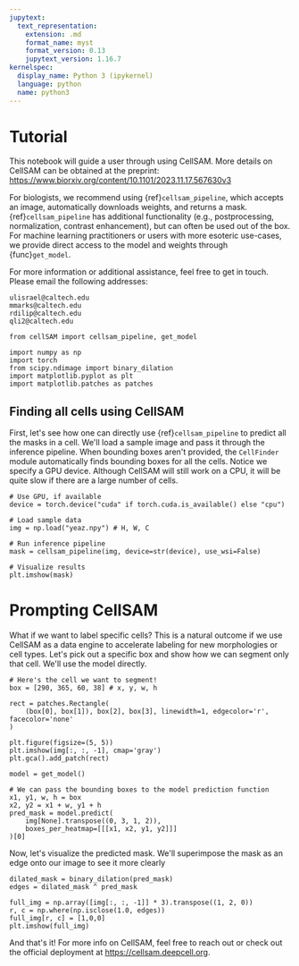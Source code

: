 ```yaml
---
jupytext:
  text_representation:
    extension: .md
    format_name: myst
    format_version: 0.13
    jupytext_version: 1.16.7
kernelspec:
  display_name: Python 3 (ipykernel)
  language: python
  name: python3
---
```


# Tutorial

This notebook will guide a user through using CellSAM. More details on CellSAM
can be obtained at the preprint: https://www.biorxiv.org/content/10.1101/2023.11.17.567630v3

For biologists, we recommend using {ref}`cellsam_pipeline`, which accepts an
image, automatically downloads weights, and returns a mask. 
{ref}`cellsam_pipeline` has additional functionality (e.g., postprocessing,
normalization, contrast enhancement), but can often be used out of the box.
For machine learning practitioners or users with more esoteric use-cases, we
provide direct access to the model and weights through {func}`get_model`.

For more information or additional assistance, feel free to get in touch.
Please email the following addresses:
```
ulisrael@caltech.edu
mmarks@caltech.edu
rdilip@caltech.edu
qli2@caltech.edu
```

```{code-cell} ipython3
from cellSAM import cellsam_pipeline, get_model
```

```{code-cell} ipython3
import numpy as np
import torch
from scipy.ndimage import binary_dilation
import matplotlib.pyplot as plt
import matplotlib.patches as patches
```

## Finding all cells using CellSAM

First, let's see how one can directly use {ref}`cellsam_pipeline` to predict all the
masks in a cell.
We'll load a sample image and pass it through the inference pipeline.
When bounding boxes aren't provided, the `CellFinder` module automatically finds
bounding boxes for all the cells. Notice we specify a GPU device.
Although CellSAM will still work on a CPU, it will be quite slow if there are a
large number of cells. 

```{code-cell} ipython3
# Use GPU, if available
device = torch.device("cuda" if torch.cuda.is_available() else "cpu")

# Load sample data
img = np.load("yeaz.npy") # H, W, C

# Run inference pipeline
mask = cellsam_pipeline(img, device=str(device), use_wsi=False)

# Visualize results
plt.imshow(mask)
```

# Prompting CellSAM

What if we want to label specific cells?
This is a natural outcome if we use CellSAM as a data engine to accelerate
labeling for new morphologies or cell types.
Let's pick out a specific box and show how we can segment only that cell.
We'll use the model directly.

```{code-cell} ipython3
# Here's the cell we want to segment!
box = [290, 365, 60, 38] # x, y, w, h

rect = patches.Rectangle(
    (box[0], box[1]), box[2], box[3], linewidth=1, edgecolor='r', facecolor='none'
)

plt.figure(figsize=(5, 5))
plt.imshow(img[:, :, -1], cmap='gray')
plt.gca().add_patch(rect)
```

```{code-cell} ipython3
model = get_model()

# We can pass the bounding boxes to the model prediction function
x1, y1, w, h = box
x2, y2 = x1 + w, y1 + h
pred_mask = model.predict(
    img[None].transpose((0, 3, 1, 2)),
    boxes_per_heatmap=[[[x1, x2, y1, y2]]]
)[0]
```

Now, let's visualize the predicted mask.
We'll superimpose the mask as an edge onto our image to see it more clearly

```{code-cell} ipython3
dilated_mask = binary_dilation(pred_mask)
edges = dilated_mask ^ pred_mask

full_img = np.array([img[:, :, -1]] * 3).transpose((1, 2, 0))
r, c = np.where(np.isclose(1.0, edges))
full_img[r, c] = [1,0,0]
plt.imshow(full_img)
```

And that's it!
For more info on CellSAM, feel free to reach out or check out the official
deployment at https://cellsam.deepcell.org.
